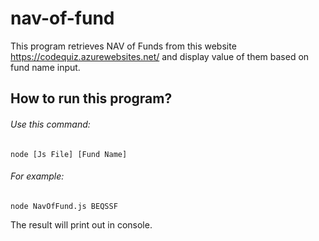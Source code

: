 # nav-of-fund

This program retrieves NAV of Funds from this website https://codequiz.azurewebsites.net/ and display value of them based on fund name input.

## How to run this program?

###### Use this command:
```node [Js File] [Fund Name]```
  
###### For example:
```node NavOfFund.js BEQSSF```
 
The result will print out in console.
